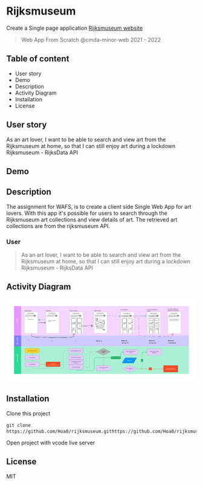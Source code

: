 # Rijksmuseum

Create a Single page application [Rijksmuseum website](https://hoa0.github.io//rijksmuseum/rijksmuseum/index.html)

> Web App From Scratch @cmda-minor-web 2021 - 2022

## Table of content

- User story
- Demo
- Description
- Activity Diagram
- Installation
- License

## User story

As an art lover, I want to be able to search and view art from the Rijksmuseum at home, so that I can still enjoy art during a lockdown Rijksmuseum - RijksData API

## Demo

## Description

The assignment for WAFS, is to create a client side Single Web App for art lovers. With this app it's possible for users to search through the Rijksmuseum art collections and view details of art. The retrieved art collections are from the rijksmuseum API.

### User

> As an art lover, I want to be able to search and view art from the Rijksmuseum at home, so that I can still enjoy art during a lockdown Rijksmuseum - RijksData API

## Activity Diagram

<img src="https://github.com/Hoa0/rijksmuseum/blob/main/docs/img/wafs-activityDiagram.png" width="1000">

## Installation

Clone this project

```commandline
git clone https://github.com/Hoa0/rijksmuseum.githttps://github.com/Hoa0/rijksmuseum.git
```

Open project with vcode live server

## License

MIT
